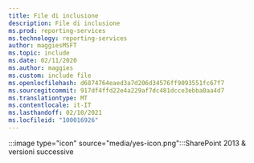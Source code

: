 ```yaml
---
title: File di inclusione
description: File di inclusione
ms.prod: reporting-services
ms.technology: reporting-services
author: maggiesMSFT
ms.topic: include
ms.date: 02/11/2020
ms.author: maggies
ms.custom: include file
ms.openlocfilehash: d6874764eaed3a7d206d34576ff9093551fc67f7
ms.sourcegitcommit: 917df4ffd22e4a229af7dc481dcce3ebba0aa4d7
ms.translationtype: MT
ms.contentlocale: it-IT
ms.lasthandoff: 02/10/2021
ms.locfileid: "100016926"
---
```

 :::image type="icon" source="media/yes-icon.png":::SharePoint 2013 & versioni successive